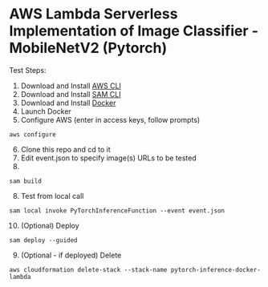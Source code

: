 # AWS Lambda Serverless Implementation of Image Classifier - MobileNetV2 (Pytorch)

Test Steps:
1. Download and Install [AWS CLI](https://docs.aws.amazon.com/cli/latest/userguide/getting-started-install.html)
2. Download and Install [SAM CLI](https://docs.aws.amazon.com/serverless-application-model/latest/developerguide/serverless-sam-cli-install.html)
3. Download and Install [Docker](https://docs.docker.com/desktop/install/windows-install/)
4. Launch Docker
5. Configure AWS (enter in access keys, follow prompts)
```
aws configure
```
6. Clone this repo and cd to it
8. Edit event.json to specify image(s) URLs to be tested
7. 
```
sam build
```
8. Test from local call
```
sam local invoke PyTorchInferenceFunction --event event.json
```
10. (Optional) Deploy
```
sam deploy --guided
```
9. (Optional - if deployed) Delete 
```
aws cloudformation delete-stack --stack-name pytorch-inference-docker-lambda
```
